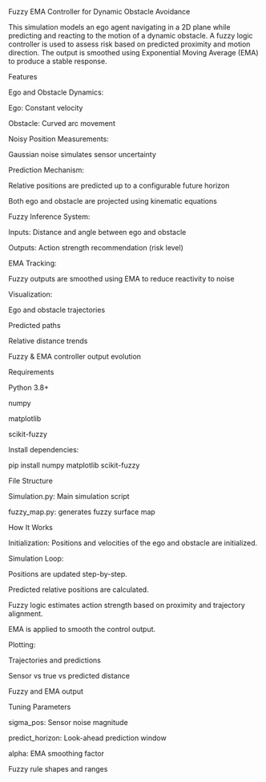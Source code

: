 Fuzzy EMA Controller for Dynamic Obstacle Avoidance

This simulation models an ego agent navigating in a 2D plane while predicting and reacting to the motion of a dynamic obstacle. A fuzzy logic controller is used to assess risk based on predicted proximity and motion direction. The output is smoothed using Exponential Moving Average (EMA) to produce a stable response.

Features

Ego and Obstacle Dynamics:

Ego: Constant velocity

Obstacle: Curved arc movement

Noisy Position Measurements:

Gaussian noise simulates sensor uncertainty

Prediction Mechanism:

Relative positions are predicted up to a configurable future horizon

Both ego and obstacle are projected using kinematic equations

Fuzzy Inference System:

Inputs: Distance and angle between ego and obstacle

Outputs: Action strength recommendation (risk level)

EMA Tracking:

Fuzzy outputs are smoothed using EMA to reduce reactivity to noise

Visualization:

Ego and obstacle trajectories

Predicted paths

Relative distance trends

Fuzzy & EMA controller output evolution

Requirements

Python 3.8+

numpy

matplotlib

scikit-fuzzy

Install dependencies:

pip install numpy matplotlib scikit-fuzzy

File Structure

Simulation.py: Main simulation script

fuzzy_map.py: generates fuzzy surface map

How It Works

Initialization: Positions and velocities of the ego and obstacle are initialized.

Simulation Loop:

Positions are updated step-by-step.

Predicted relative positions are calculated.

Fuzzy logic estimates action strength based on proximity and trajectory alignment.

EMA is applied to smooth the control output.

Plotting:

Trajectories and predictions

Sensor vs true vs predicted distance

Fuzzy and EMA output

Tuning Parameters

sigma_pos: Sensor noise magnitude

predict_horizon: Look-ahead prediction window

alpha: EMA smoothing factor

Fuzzy rule shapes and ranges
